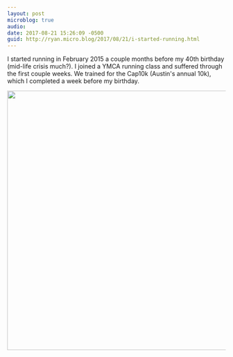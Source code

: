```yaml
---
layout: post
microblog: true
audio: 
date: 2017-08-21 15:26:09 -0500
guid: http://ryan.micro.blog/2017/08/21/i-started-running.html
---
```

I started running in February 2015 a couple months before my 40th birthday (mid-life crisis much?). I joined a YMCA running class and suffered through the first couple weeks. We trained for the Cap10k (Austin's annual 10k), which I completed a week before my birthday.

<img src="http://www.ryanruns.com/uploads/2017/011da37f46.jpg" width="600" height="600" />
